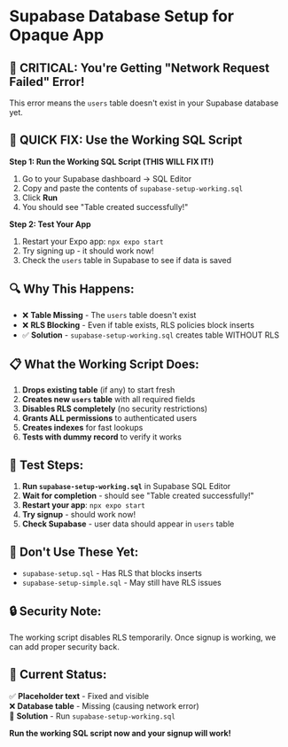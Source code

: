 # Supabase Database Setup for Opaque App

## 🚨 CRITICAL: You're Getting "Network Request Failed" Error!

This error means the `users` table doesn't exist in your Supabase database yet.

## 🚀 QUICK FIX: Use the Working SQL Script

**Step 1: Run the Working SQL Script (THIS WILL FIX IT!)**
1. Go to your Supabase dashboard → SQL Editor
2. Copy and paste the contents of `supabase-setup-working.sql`
3. Click **Run**
4. You should see "Table created successfully!"

**Step 2: Test Your App**
1. Restart your Expo app: `npx expo start`
2. Try signing up - it should work now!
3. Check the `users` table in Supabase to see if data is saved

## 🔍 **Why This Happens:**

- ❌ **Table Missing** - The `users` table doesn't exist
- ❌ **RLS Blocking** - Even if table exists, RLS policies block inserts
- ✅ **Solution** - `supabase-setup-working.sql` creates table WITHOUT RLS

## 📋 **What the Working Script Does:**

1. **Drops existing table** (if any) to start fresh
2. **Creates new `users` table** with all required fields
3. **Disables RLS completely** (no security restrictions)
4. **Grants ALL permissions** to authenticated users
5. **Creates indexes** for fast lookups
6. **Tests with dummy record** to verify it works

## 🧪 **Test Steps:**

1. **Run `supabase-setup-working.sql`** in Supabase SQL Editor
2. **Wait for completion** - should see "Table created successfully!"
3. **Restart your app**: `npx expo start`
4. **Try signup** - should work now!
5. **Check Supabase** - user data should appear in `users` table

## 🚫 **Don't Use These Yet:**

- `supabase-setup.sql` - Has RLS that blocks inserts
- `supabase-setup-simple.sql` - May still have RLS issues

## 🔒 **Security Note:**

The working script disables RLS temporarily. Once signup is working, we can add proper security back.

## 📱 **Current Status:**

✅ **Placeholder text** - Fixed and visible  
❌ **Database table** - Missing (causing network error)  
🔧 **Solution** - Run `supabase-setup-working.sql`  

**Run the working SQL script now and your signup will work!** 